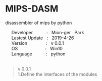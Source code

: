 # MIPS-DASM
disassembler of mips by python
  
&nbsp;&nbsp;&nbsp;&nbsp;
Developer
&nbsp;&nbsp;&nbsp;&nbsp;&nbsp;&nbsp;&nbsp;&nbsp;&nbsp;
: 
&nbsp;
Mion-ger
&nbsp;
Park  
&nbsp;&nbsp;&nbsp;&nbsp;
Lastest Update
&nbsp;
: 
&nbsp;
2019-4-26  
&nbsp;&nbsp;&nbsp;&nbsp;
Version
&nbsp;&nbsp;&nbsp;&nbsp;&nbsp;&nbsp;&nbsp;&nbsp;&nbsp;&nbsp;&nbsp;&nbsp;&nbsp;
: 
&nbsp;
v 0.0.1  
&nbsp;&nbsp;&nbsp;&nbsp;
OS
&nbsp;&nbsp;&nbsp;&nbsp;&nbsp;&nbsp;&nbsp;&nbsp;&nbsp;&nbsp;&nbsp;&nbsp;&nbsp;&nbsp;&nbsp;&nbsp;&nbsp;&nbsp;&nbsp;&nbsp;
: 
&nbsp;
Win10  
&nbsp;&nbsp;&nbsp;&nbsp;
Language&nbsp;&nbsp;&nbsp;&nbsp;&nbsp;&nbsp;&nbsp;&nbsp;&nbsp;&nbsp;
: 
&nbsp;
python    
&nbsp;&nbsp;&nbsp;&nbsp;
  
>v 0.0.1  
>1.Define the interfaces of the modules  
